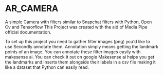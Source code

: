 # AR_CAMERA
A simple Camera with filters similar to Snapchat filters with Python, Open Cv and Tensorflow
This Project was created with the aid of Media Pipe official documentation.

To set up this project you need to gather filter images (png) you'd like to use
Secondly annotate them. Annotation simply means getting the landmark points of an image.
You can annotate these filter images easily with makesense ai. You can check it out on google
Makesense ai helps you get the landmarks and inserts them alongside their labels in a csv file 
making it like a dataset that Python can easily read.